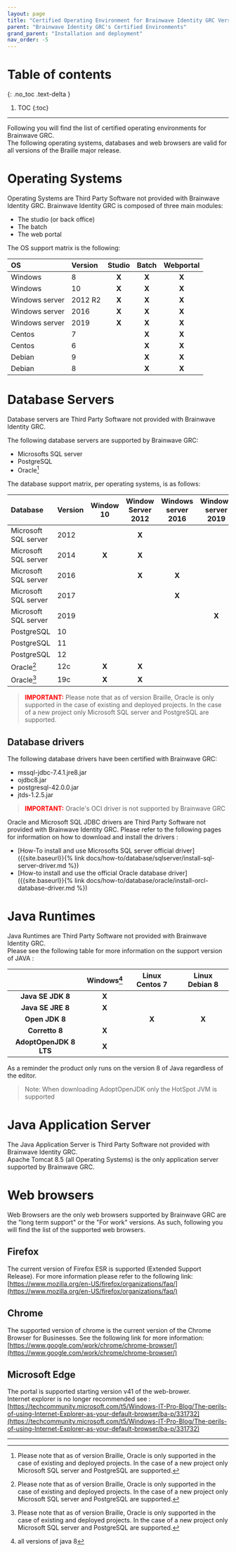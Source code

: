 ```yaml
---
layout: page
title: "Certified Operating Environment for Brainwave Identity GRC Version Braille"
parent: "Brainwave Identity GRC's Certified Environments"
grand_parent: "Installation and deployment"
nav_order: -5
---
```


# Table of contents
{: .no_toc .text-delta }

1. TOC
{:toc}
---

Following you will find the list of certified operating environments for Brainwave GRC.    
The following operating systems, databases and web browsers are valid for all versions of the Braille major release.  

# Operating Systems  

Operating Systems are Third Party Software not provided with Brainwave Identity GRC.
Brainwave Identity GRC is composed of three main modules:

- The studio (or back office)
- The batch  
- The web portal  

The OS support matrix is the following:

| **OS**          | **Version** | **Studio** | **Batch** | **Webportal** |
|  :---           |     :---    |     :---:  |    :---:  |     :---:     |
| Windows         | 8           | **X**      | **X**     | **X**         |
| Windows         | 10          | **X**      | **X**     | **X**         |
| Windows server  | 2012 R2     | **X**      | **X**     | **X**         |
| Windows server  | 2016        | **X**      | **X**     | **X**         |
| Windows server  | 2019        | **X**      | **X**     | **X**         |
| Centos          | 7           |            | **X**     | **X**         |
| Centos          | 6           |            | **X**     | **X**         |
| Debian          | 9           |            | **X**     | **X**         |
| Debian          | 8           |            | **X**     | **X**         |

# Database Servers

Database servers are Third Party Software not provided with Brainwave Identity GRC.   

The following database servers are supported by Brainwave GRC:    

- Microsofts SQL server
- PostgreSQL
- Oracle[^1]

The database support matrix, per operating systems, is as follows:   

| **Database**         | **Version** | **Window 10** | **Window Server 2012** | **Windows server 2016** | **Windows server 2019** | **CentOS 7** | **Debian 8** |
|:---------------------|:------------|:-------------:|:----------------------:|:-----------------------:|:-----------------------:|:------------:|:------------:|
| Microsoft SQL server | 2012        |               |         **X**          |                         |                         |              |              |
| Microsoft SQL server | 2014        |     **X**     |         **X**          |                         |                         |              |              |
| Microsoft SQL server | 2016        |               |         **X**          |          **X**          |                         |              |              |
| Microsoft SQL server | 2017        |               |                        |          **X**          |                         |              |              |
| Microsoft SQL server | 2019        |               |                        |                         |          **X**          |              |              |
| PostgreSQL           | 10          |               |                        |                         |                         |    **X**     |    **X**     |
| PostgreSQL           | 11          |               |                        |                         |                         |    **X**     |    **X**     |
| PostgreSQL           | 12          |               |                        |                         |                         |    **X**     |    **X**     |
| Oracle[^1]           | 12c         |     **X**     |         **X**          |                         |                         |    **X**     |              |
| Oracle[^1]           | 19c         |     **X**     |         **X**          |                         |                         |    **X**     |              |


> <span style="color:red">**IMPORTANT:**</span> Please note that as of version Braille, Oracle is only supported in the case of existing and deployed projects. In the case of a new project only Microsoft SQL server and PostgreSQL are supported.

## Database drivers  

The following database drivers have been certified with Brainwave GRC:    

- mssql-jdbc-7.4.1.jre8.jar
- ojdbc8.jar
- postgresql-42.0.0.jar
- jtds-1.2.5.jar

> <span style="color:red">**IMPORTANT:**</span> Oracle's OCI driver is not supported by Brainwave GRC

Oracle and Microsoft SQL JDBC drivers are Third Party Software not provided with Brainwave Identity GRC.
Please refer to the following pages for information on how to download and install the drivers :
- [How-To install and use Microsofts SQL server official driver]({{site.baseurl}}{% link docs/how-to/database/sqlserver/install-sql-server-driver.md %})
- [How-to install and use the official Oracle database driver]({{site.baseurl}}{% link docs/how-to/database/oracle/install-orcl-database-driver.md %})

# Java Runtimes  

Java Runtimes are Third Party Software not provided with Brainwave Identity GRC.   
Please see the following table for more information on the support version of JAVA :    

|                        | **Windows**[^2] | **Linux  Centos 7** | **Linux  Debian 8** |
|:----------------------:|:---------------:|:-------------------:|:-------------------:|
|   **Java SE JDK 8**    |      **X**      |                     |                     |
|   **Java SE JRE 8**    |      **X**      |                     |                     |
|     **Open JDK 8**     |                 |        **X**        |        **X**        |
|     **Corretto 8**     |      **X**      |                     |                     |
| **AdoptOpenJDK 8 LTS** |      **X**      |                     |                     |

As a reminder the product only runs on the version 8 of Java regardless of the editor.

> Note: When downloading AdoptOpenJDK only the HotSpot JVM is supported

# Java Application Server

The Java Application Server is Third Party Software not provided with Brainwave Identity GRC.   
Apache Tomcat 8.5 (all Operating Systems) is the only application server supported by Brainwave GRC.    

# Web browsers

Web Browsers are the only web browsers supported by Brainwave GRC are the "long term support" or the "For work" versions. As such, following you will find the list of the supported web browsers.   

## Firefox

The current version of Firefox ESR is supported (Extended Support Release). For more information please refer to the following link:    
[https://www.mozilla.org/en-US/firefox/organizations/faq/](https://www.mozilla.org/en-US/firefox/organizations/faq/)  

## Chrome

The supported version of chrome is the current version of the Chrome Browser for Businesses. See the following link for more information:   
[https://www.google.com/work/chrome/chrome-browser/](https://www.google.com/work/chrome/chrome-browser/)

## Microsoft Edge

The portal is supported starting version v41 of the web-brower.   
Internet explorer is no longer recommended see : [https://techcommunity.microsoft.com/t5/Windows-IT-Pro-Blog/The-perils-of-using-Internet-Explorer-as-your-default-browser/ba-p/331732](https://techcommunity.microsoft.com/t5/Windows-IT-Pro-Blog/The-perils-of-using-Internet-Explorer-as-your-default-browser/ba-p/331732)

---

[^1]: Please note that as of version Braille, Oracle is only supported in the case of existing and deployed projects. In the case of a new project only Microsoft SQL server and PostgreSQL are supported.

[^2]: all versions of java 8 